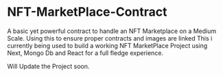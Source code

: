 # NFT-MarketPlace-Contract
A basic yet powerful contract to handle an NFT Marketplace on a Medium Scale. Using this to ensure proper contracts and images are linked
This i currently being used to build a working NFT MarketPlace Project using Next, Mongo Db and React for a full fledge experience.

Will Update the Project soon.
